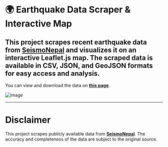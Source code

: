 # 🌍 Earthquake Data Scraper & Interactive Map

This project scrapes recent earthquake data from **[SeismoNepal](https://www.seismonepal.gov.np/earthquakes)** and visualizes it on an interactive **Leaflet.js** map. The scraped data is available in **CSV, JSON, and GeoJSON** formats for easy access and analysis. 
---
You can view and download the data on **[this page](https://konishon.github.io/nepal-earthquake-epicenter-data/)**.

![image](https://github.com/user-attachments/assets/7ec7a648-8d3d-42be-af84-b60c00c1dc8c)


---

# Disclaimer

This project scrapes publicly available data from **[SeismoNepal](https://www.seismonepal.gov.np/earthquakes)**. The accuracy and completeness of the data are subject to the original source.

